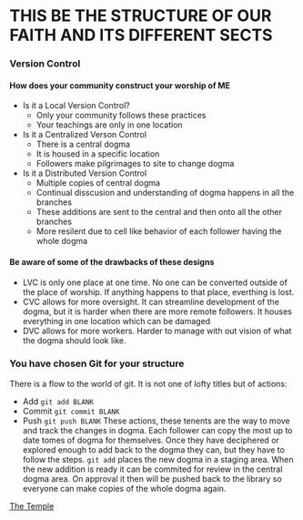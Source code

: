 # THIS BE THE STRUCTURE OF OUR FAITH AND ITS DIFFERENT SECTS

### Version Control
#### How does your community construct your worship of ME
  - Is it a Local Version Control?
    - Only your community follows these practices
    - Your teachings are only in one location
  - Is it a Centralized Verson Control
    - There is a central dogma
    - It is housed in a specific location
    - Followers make pilgrimages to site to change dogma
  - Is it a Distributed Version Control
    - Multiple copies of central dogma
    - Continual disscusion and understanding of dogma happens in all the branches
    - These additions are sent to the central and then onto all the other branches
    - More resilent due to cell like behavior of each follower having the whole dogma
  #### Be aware of some of the drawbacks of these designs
  - LVC is only one place at one time. No one can be converted outside of the place of worship. If anything happens to that place, everthing is lost.
  - CVC allows for more oversight. It can streamline development of the dogma, but it is harder when there are more remote followers. It houses everything in one location which can be damaged
  - DVC allows for more workers. Harder to manage with out vision of what the dogma should look like.


### You have chosen Git for your structure
There is a flow to the world of git. It is not one of lofty titles but of actions:
- Add `git add BLANK`
- Commit `git commit BLANK`
- Push `git push BLANK`
These actions, these tenents are the way to move and track the changes in dogma. Each follower can copy the most up to date tomes of dogma for themselves. Once they have deciphered or explored enough to add back to the dogma they can, but they have to follow the steps. `git add` places the new dogma in a staging area. When the new addition is ready it can be commited for review in the central dogma area. On approval it then will be pushed back to the library so everyone can make copies of the whole dogma again.

[The Temple](README.md)

